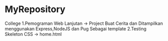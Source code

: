 # MyRepository
College
1.Pemograman Web Lanjutan -> Project Buat Cerita dan Ditampilkan menggunakan Express,NodeJS dan Pug Sebagai template
2.Testing Skeleton CSS -> home.html
